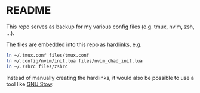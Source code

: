 # README

This repo serves as backup for my various config files (e.g. tmux, nvim, zsh, ...).

The files are embedded into this repo as hardlinks, e.g.

```bash
ln ~/.tmux.conf files/tmux.conf 
ln ~/.config/nvim/init.lua files/nvim_chad_init.lua
ln ~/.zshrc files/zshrc
```

Instead of manually creating the hardlinks,
it would also be possible to use a tool like [GNU Stow](https://www.gnu.org/software/stow/).

